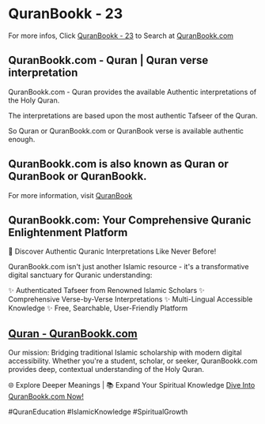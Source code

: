 # QuranBookk - 23 

For more infos, Click [QuranBookk - 23](https://www.quranbookk.com/quran/search?q=23) to Search at [QuranBookk.com](http://quranbookk.com/)


## QuranBookk.com - Quran | Quran verse interpretation

QuranBookk.com - Quran provides the available Authentic interpretations of the Holy Quran.

The interpretations are based upon the most authentic Tafseer of the Quran.

So Quran or QuranBookk.com or QuranBook verse is available authentic enough.

## QuranBookk.com is also known as Quran or QuranBook or QuranBookk.

For more information, visit [QuranBook](https://www.quranbookk.com)

## QuranBookk.com: Your Comprehensive Quranic Enlightenment Platform

🕌 Discover Authentic Quranic Interpretations Like Never Before!

QuranBookk.com isn't just another Islamic resource - it's a transformative digital sanctuary for Quranic understanding:

✨ Authenticated Tafseer from Renowned Islamic Scholars
✨ Comprehensive Verse-by-Verse Interpretations
✨ Multi-Lingual Accessible Knowledge
✨ Free, Searchable, User-Friendly Platform

## [Quran - QuranBookk.com](https://www.quranbookk.com)

Our mission: Bridging traditional Islamic scholarship with modern digital accessibility. Whether you're a student, scholar, or seeker, QuranBookk.com provides deep, contextual understanding of the Holy Quran.

🌐 Explore Deeper Meanings | 📚 Expand Your Spiritual Knowledge
[Dive Into QuranBookk.com Now!](https://www.quranbookk.com)

#QuranEducation #IslamicKnowledge #SpiritualGrowth